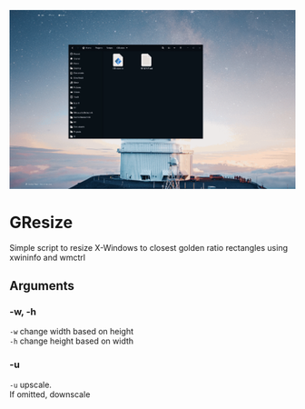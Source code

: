 ![demo](demo.gif)

# GResize
Simple script to resize X-Windows to closest golden ratio rectangles using xwininfo and wmctrl

## Arguments
### -w, -h
`-w` change width based on height <br>
`-h` change height based on width

### -u
`-u` upscale. <br> If omitted, downscale
